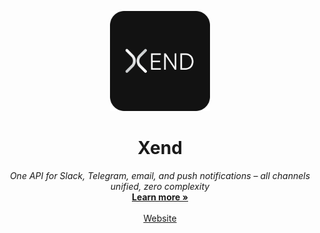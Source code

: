 <p align="center">
<a href="https://www.xend.dev">
    <img alt="Xend is One API for Slack, Telegram, email, and push notifications – all channels unified, zero complexity" src="https://github.com/xend-dev/.github/blob/main/profile/xend_logo.png" width="160">
  </a>
</p>
<p align="center">
    <h1 align="center">Xend</h1>
</p>
  <p align="center">
      <em>One API for Slack, Telegram, email, and push notifications – all channels unified, zero complexity</em>
    <br />
    <a href="https://www.xend.dev"><strong>Learn more »</strong></a>
    <br />
    <br />
    <a href="https://www.xend.dev">Website</a>
<!--     · -->
<!--     <a href="https://github.com/pulsecron/pulse">Main Repository</a> -->
 
  </p>
